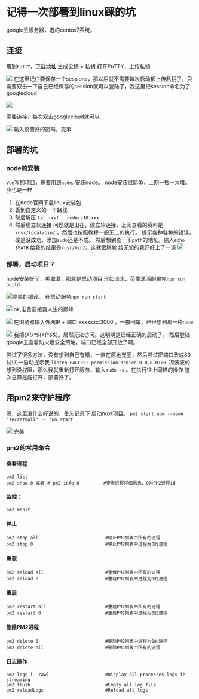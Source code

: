# 记得一次部署到linux踩的坑

google云服务器，选的centos7系统。

## 连接
用到`PuTTY`，[下载地址](https://www.chiark.greenend.org.uk/~sgtatham/putty/latest.html)
生成公钥 + 私钥
打开PuTTY，上传私钥

![](./_image/e2399a9be28d1cfdd0f0b77e7affc6f.png)
在这里记住要保存一个sessions，那以后就不需要每次启动都上传私钥了，只需要双击一下自己已经保存的session就可以登陆了，我这里把session命名为了googlecloud

![](./_image/0819bf1e3538e242a77dcf91a737e74.png)

需要连接，每次双击googlecloud就可以

![](./_image/92925c94d42950ab2e8b075ebbc04ee.png)
输入设置好的密码，完事

## 部署的坑
### node的安装
`Vue`写的项目，需要用到`node`. 安装node。
node安装很简单，上网一搜一大堆。我也是一样 
1. 在node官网下载linux安装包
2. 丢到自定义的一个路径
3. 然后解压 `tar -xvf   node-v10.xxx`
4. 然后建立软连接
问题就是出在，建立软连接，上网查看的资料是` /usr/local/bin/` 。然后也按照教程一般无二的执行。
提示各种各种的错误，硬是没成功，添加`sudo`还是不成。
然后想到查一下`path`的地址。输入`echo $PATH` 
给我的结果是`/usr/bin/`。这就很尴尬
给无知的我好好上了一课
![](./_image/b58b1290bd7ff98c93cfc3d4e9eb0bd.jpg)
### 部署，启动项目？
node安装好了，美滋滋，那就是启动项目
形如流水、英俊潇洒的输完`npm run build`

![](./_image/80bba5a689739aacb39e36409390bd8.jpg)完美的编译。
在启动服务`npm run start`

![](./_image/d4d8596aaeed7b6c59d92800271284e.png)
ok,准备迎接我人生的巅峰

![](./_image/064ddf6a606c4f0bc6afd6fc76958fe.png)
在浏览器输入外网IP + 端口 xxxxxxx:3000 ，一按回车，已经想到那一种nice

![](./_image/2019-01-25-16-51-02.jpg)
我擦(X*U^$(*(^$&*)。居然无法访问。这明明是已经正确的启动了。
然后登陆google云查看防火墙安全策略，端口已经全部开放了啊。

尝试了很多方法，没有想到自己有错，一直在原地兜圈，然后尝试把端口改成80试试
一启动提示我 `listen EACCES: permission denied 0.0.0.0:80`. 凉波波的
想到没权限，那么我就重新打开服务，输入`sudo -s` 。在执行往上同样的操作
这次总算是能打开，部署好了。

## 用pm2来守护程序
嗯，这里没什么好说的，备忘记录下
启动nuxt项目。
`pm2 start npm --name "secretmall" -- run start`

![](./_image/2019-01-25-17-03-07.jpg)
完美


### pm2的常用命令
#### 查看进程
```
pm2 list
pm2 show 0 或者 # pm2 info 0         #查看进程详细信息，0为PM2进程id 
```
#### 监控：
```
pm2 monit
```
#### 停止
```
pm2 stop all                         #停止PM2列表中所有的进程
pm2 stop 0                           #停止PM2列表中进程为0的进程
```
#### 重载
```
pm2 reload all                       #重载PM2列表中所有的进程
pm2 reload 0                         #重载PM2列表中进程为0的进程
```
#### 重启
```
pm2 restart all                      #重启PM2列表中所有的进程
pm2 restart 0                        #重启PM2列表中进程为0的进程
```
#### 删除PM2进程
```
pm2 delete 0                         #删除PM2列表中进程为0的进程
pm2 delete all                       #删除PM2列表中所有的进程
```
#### 日志操作
```
pm2 logs [--raw]                     #Display all processes logs in streaming
pm2 flush                            #Empty all log file
pm2 reloadLogs                       #Reload all logs
```
